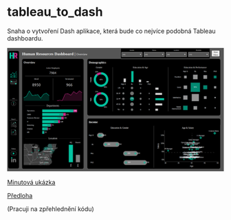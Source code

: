 # tableau_to_dash


Snaha o vytvoření Dash aplikace, která bude co nejvíce podobná Tableau dashboardu.

![My Image Description](tableu_to_dash.png)

[Minutová ukázka](https://github.com/pavlinak7/tableau_to_dash/blob/main/tableau_to_dash_ukazka.mkv) 

[Předloha](https://public.tableau.com/app/profile/baraa.salkini/viz/HumanResourceDashboard_17187075120850/HRSummary)

(Pracuji na zpřehlednění kódu)


